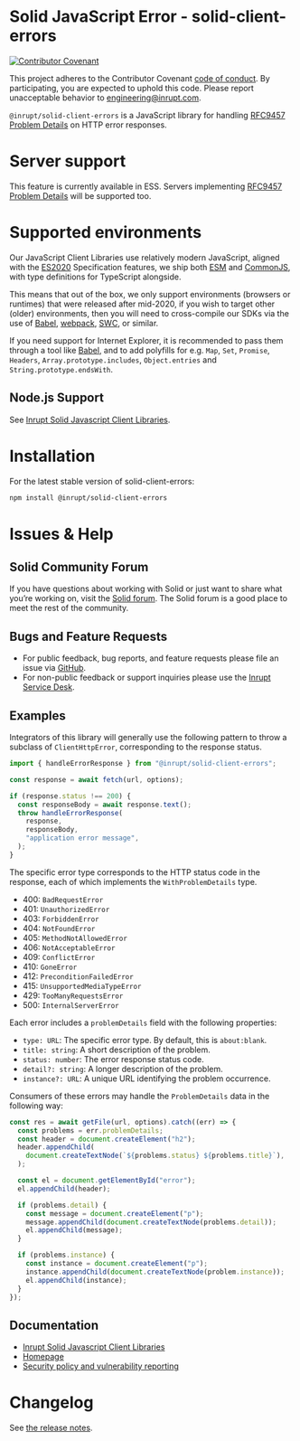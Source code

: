 # Solid JavaScript Error - solid-client-errors

[![Contributor
Covenant](https://img.shields.io/badge/Contributor%20Covenant-2.1-4baaaa.svg)](CODE-OF-CONDUCT.md)

This project adheres to the Contributor Covenant [code of
conduct](CODE-OF-CONDUCT.md). By participating, you are expected to uphold this
code. Please report unacceptable behavior to
[engineering@inrupt.com](mailto:engineering@inrupt.com).

`@inrupt/solid-client-errors` is a JavaScript library for handling [RFC9457 Problem Details](https://www.rfc-editor.org/rfc/rfc9457) on HTTP error responses.

# Server support

This feature is currently available in ESS. Servers implementing [RFC9457 Problem Details](https://www.rfc-editor.org/rfc/rfc9457) will be supported too.

# Supported environments

Our JavaScript Client Libraries use relatively modern JavaScript, aligned with
the [ES2020](https://262.ecma-international.org/11.0/) Specification features, we
ship both [ESM](https://nodejs.org/docs/latest-v16.x/api/esm.html) and
[CommonJS](https://nodejs.org/docs/latest-v16.x/api/modules.html), with type
definitions for TypeScript alongside.

This means that out of the box, we only support environments (browsers or
runtimes) that were released after mid-2020, if you wish to target other (older)
environments, then you will need to cross-compile our SDKs via the use of
[Babel](https://babeljs.io), [webpack](https://webpack.js.org/),
[SWC](https://swc.rs/), or similar.

If you need support for Internet Explorer, it is recommended to pass them
through a tool like [Babel](https://babeljs.io), and to add polyfills for e.g.
`Map`, `Set`, `Promise`, `Headers`, `Array.prototype.includes`, `Object.entries`
and `String.prototype.endsWith`.

## Node.js Support

See [Inrupt Solid Javascript Client
Libraries](https://docs.inrupt.com/developer-tools/javascript/client-libraries/#node-js-support).

# Installation

For the latest stable version of solid-client-errors:

```bash
npm install @inrupt/solid-client-errors
```

# Issues & Help

## Solid Community Forum

If you have questions about working with Solid or just want to share what you’re
working on, visit the [Solid forum](https://forum.solidproject.org/). The Solid
forum is a good place to meet the rest of the community.

## Bugs and Feature Requests

- For public feedback, bug reports, and feature requests please file an issue
  via [GitHub](https://github.com/inrupt/solid-client-errors-js/issues/).
- For non-public feedback or support inquiries please use the
  [Inrupt Service Desk](https://inrupt.atlassian.net/servicedesk).

## Examples

Integrators of this library will generally use the following pattern to throw
a subclass of `ClientHttpError`, corresponding to the response status.

```javascript
import { handleErrorResponse } from "@inrupt/solid-client-errors";

const response = await fetch(url, options);

if (response.status !== 200) {
  const responseBody = await response.text();
  throw handleErrorResponse(
    response,
    responseBody,
    "application error message",
  );
}
```

The specific error type corresponds to the HTTP status code in the response, each of
which implements the `WithProblemDetails` type.

- 400: `BadRequestError`
- 401: `UnauthorizedError`
- 403: `ForbiddenError`
- 404: `NotFoundError`
- 405: `MethodNotAllowedError`
- 406: `NotAcceptableError`
- 409: `ConflictError`
- 410: `GoneError`
- 412: `PreconditionFailedError`
- 415: `UnsupportedMediaTypeError`
- 429: `TooManyRequestsError`
- 500: `InternalServerError`

Each error includes a `problemDetails` field with the following properties:

- `type: URL`: The specific error type. By default, this is `about:blank`.
- `title: string`: A short description of the problem.
- `status: number`: The error response status code.
- `detail?: string`: A longer description of the problem.
- `instance?: URL`: A unique URL identifying the problem occurrence.

Consumers of these errors may handle the `ProblemDetails` data in the following way:

```javascript
const res = await getFile(url, options).catch((err) => {
  const problems = err.problemDetails;
  const header = document.createElement("h2");
  header.appendChild(
    document.createTextNode(`${problems.status} ${problems.title}`),
  );

  const el = document.getElementById("error");
  el.appendChild(header);

  if (problems.detail) {
    const message = document.createElement("p");
    message.appendChild(document.createTextNode(problems.detail));
    el.appendChild(message);
  }

  if (problems.instance) {
    const instance = document.createElement("p");
    instance.appendChild(document.createTextNode(problem.instance));
    el.appendChild(instance);
  }
});
```

## Documentation

- [Inrupt Solid Javascript Client Libraries](https://docs.inrupt.com/developer-tools/javascript/client-libraries/)
- [Homepage](https://docs.inrupt.com/)
- [Security policy and vulnerability reporting](./SECURITY.md)

# Changelog

See [the release notes](https://github.com/inrupt/solid-client-js/blob/main/CHANGELOG.md).
